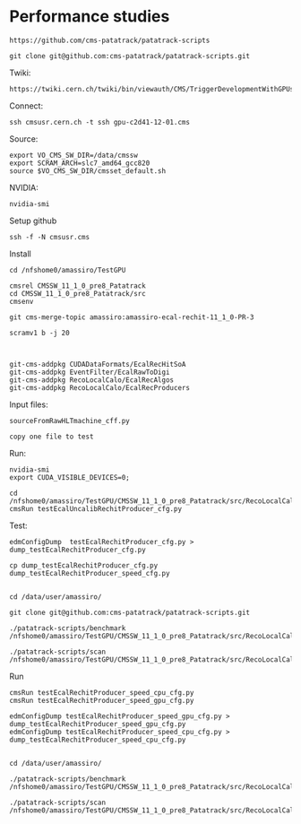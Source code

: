 Performance studies
====

    https://github.com/cms-patatrack/patatrack-scripts
    
    git clone git@github.com:cms-patatrack/patatrack-scripts.git
    
Twiki:

    https://twiki.cern.ch/twiki/bin/viewauth/CMS/TriggerDevelopmentWithGPUs

    
Connect:

    ssh cmsusr.cern.ch -t ssh gpu-c2d41-12-01.cms
    
Source:

    export VO_CMS_SW_DIR=/data/cmssw
    export SCRAM_ARCH=slc7_amd64_gcc820
    source $VO_CMS_SW_DIR/cmsset_default.sh

    
NVIDIA:

    nvidia-smi

Setup github

    ssh -f -N cmsusr.cms

Install

    cd /nfshome0/amassiro/TestGPU
    
    cmsrel CMSSW_11_1_0_pre8_Patatrack
    cd CMSSW_11_1_0_pre8_Patatrack/src
    cmsenv
 
    git cms-merge-topic amassiro:amassiro-ecal-rechit-11_1_0-PR-3

    scramv1 b -j 20
    
    
    
    git-cms-addpkg CUDADataFormats/EcalRecHitSoA
    git-cms-addpkg EventFilter/EcalRawToDigi
    git-cms-addpkg RecoLocalCalo/EcalRecAlgos
    git-cms-addpkg RecoLocalCalo/EcalRecProducers
 
    
    
Input files:

    sourceFromRawHLTmachine_cff.py
    
    copy one file to test
    
    
Run:

    nvidia-smi
    export CUDA_VISIBLE_DEVICES=0;

    cd /nfshome0/amassiro/TestGPU/CMSSW_11_1_0_pre8_Patatrack/src/RecoLocalCalo/EcalRecProducers/test
    cmsRun testEcalUncalibRechitProducer_cfg.py
    
    
    
Test:

    edmConfigDump  testEcalRechitProducer_cfg.py > dump_testEcalRechitProducer_cfg.py
    
    cp dump_testEcalRechitProducer_cfg.py dump_testEcalRechitProducer_speed_cfg.py

    
    cd /data/user/amassiro/

    git clone git@github.com:cms-patatrack/patatrack-scripts.git

    ./patatrack-scripts/benchmark /nfshome0/amassiro/TestGPU/CMSSW_11_1_0_pre8_Patatrack/src/RecoLocalCalo/EcalRecProducers/test/dump_testEcalRechitProducer_speed_cfg.py

    ./patatrack-scripts/scan /nfshome0/amassiro/TestGPU/CMSSW_11_1_0_pre8_Patatrack/src/RecoLocalCalo/EcalRecProducers/test/dump_testEcalRechitProducer_speed_cfg.py

    
    
Run 

    cmsRun testEcalRechitProducer_speed_cpu_cfg.py
    cmsRun testEcalRechitProducer_speed_gpu_cfg.py

    edmConfigDump testEcalRechitProducer_speed_gpu_cfg.py > dump_testEcalRechitProducer_speed_gpu_cfg.py
    edmConfigDump testEcalRechitProducer_speed_cpu_cfg.py > dump_testEcalRechitProducer_speed_cpu_cfg.py

    
    cd /data/user/amassiro/

    ./patatrack-scripts/benchmark /nfshome0/amassiro/TestGPU/CMSSW_11_1_0_pre8_Patatrack/src/RecoLocalCalo/EcalRecProducers/test/dump_testEcalRechitProducer_speed_gpu_cfg.py

    ./patatrack-scripts/scan /nfshome0/amassiro/TestGPU/CMSSW_11_1_0_pre8_Patatrack/src/RecoLocalCalo/EcalRecProducers/test/dump_testEcalRechitProducer_speed_gpu_cfg.py
    
    
    
 
 
 
 
    
    

